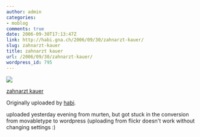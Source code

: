 ```yaml
---
author: admin
categories:
- moblog
comments: true
date: 2006-09-30T17:13:47Z
link: http://habi.gna.ch/2006/09/30/zahnarzt-kauer/
slug: zahnarzt-kauer
title: zahnarzt kauer
url: /2006/09/30/zahnarzt-kauer/
wordpress_id: 795
---
```


[![](http://static.flickr.com/85/256478665_c0ef613b99_m.jpg)](http://www.flickr.com/photos/habi/256478665/)
   

 
  [zahnarzt kauer](http://www.flickr.com/photos/habi/256478665/)
    

  Originally uploaded by [habi](http://www.flickr.com/people/habi/).
 



uploaded yesterday evening from murten, but got stuck in the conversion from movabletype to wordpress (uploading from flickr doesn't work without changing settings :)
  

